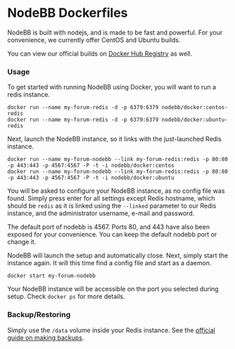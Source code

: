 NodeBB Dockerfiles
=============

NodeBB is built with nodejs, and is made to be fast and powerful. For your convenience, we currently offer CentOS and Ubuntu builds. 

You can view our official builds on [Docker Hub Registry](https://registry.hub.docker.com/u/nodebb/docker/) as well.

### Usage

To get started with running NodeBB using Docker, you will want to run a redis instance.

    docker run --name my-forum-redis -d -p 6379:6379 nodebb/docker:centos-redis
    docker run --name my-forum-redis -d -p 6379:6379 nodebb/docker:ubuntu-redis

Next, launch the NodeBB instance, so it links with the just-launched Redis instance.

    docker run --name my-forum-nodebb --link my-forum-redis:redis -p 80:80 -p 443:443 -p 4567:4567 -P -t -i nodebb/docker:centos
    docker run --name my-forum-nodebb --link my-forum-redis:redis -p 80:80 -p 443:443 -p 4567:4567 -P -t -i nodebb/docker:ubuntu

You will be asked to configure your NodeBB instance, as no config file was found. Simply press enter for all settings except Redis hostname, which should be `redis` as it is linked using the `--linked` parameter to our Redis instance, and the administrator username, e-mail and password. 

The default port of nodebb is 4567. Ports 80, and 443 have also been exposed for your convenience. You can keep the default nodebb port or change it.

NodeBB will launch the setup and automatically close. Next, simply start the instance again. It will this time find a config file and start as a daemon.

    docker start my-forum-nodebb

Your NodeBB instance will be accessible on the port you selected during setup. Check `docker ps` for more details.

### Backup/Restoring

Simply use the `/data` volume inside your Redis instance. See the [official guide on making backups](https://docs.docker.com/userguide/dockervolumes/#backup-restore-or-migrate-data-volumes).
